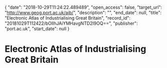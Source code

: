 {
  "date": "2018-10-29T11:24:22.489489", 
  "open_access": false, 
  "target_url": "http://www.geog.port.ac.uk/aib/", 
  "description": "", 
  "end_date": null, 
  "title": "Electronic Atlas of Industrialising Great Britain", 
  "record_id": "20181029T112422/bOlIhJAiYMHavgNTD2I9OQ==", 
  "publisher": "port.ac.uk", 
  "start_date": null
}

# Electronic Atlas of Industrialising Great Britain

